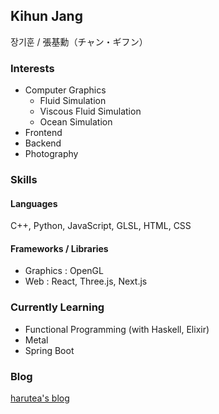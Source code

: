 ## Kihun Jang

장기훈 / 張基勳（チャン・ギフン）

### Interests
- Computer Graphics
  - Fluid Simulation
  - Viscous Fluid Simulation
  - Ocean Simulation
- Frontend
- Backend
- Photography

### Skills
#### Languages
C++, Python, JavaScript, GLSL, HTML, CSS

#### Frameworks / Libraries
- Graphics : OpenGL
- Web : React, Three.js, Next.js

### Currently Learning
- Functional Programming (with Haskell, Elixir)
- Metal
- Spring Boot

### Blog
[harutea's blog](https://kihuntea.com)

<!--
**harutea/harutea** is a ✨ _special_ ✨ repository because its `README.md` (this file) appears on your GitHub profile.

Here are some ideas to get you started:

- 🔭 I’m currently working on ...
- 🌱 I’m currently learning ...
- 👯 I’m looking to collaborate on ...
- 🤔 I’m looking for help with ...
- 💬 Ask me about ...
- 📫 How to reach me: ...
- 😄 Pronouns: ...
- ⚡ Fun fact: ...
-->
